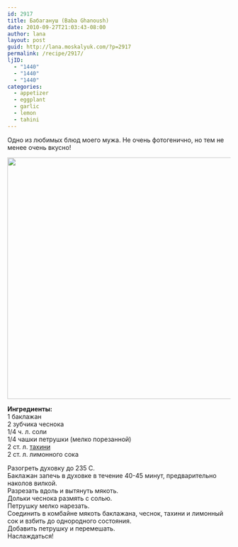 ```yaml
---
id: 2917
title: Бабагануш (Baba Ghanoush)
date: 2010-09-27T21:03:43-08:00
author: lana
layout: post
guid: http://lana.moskalyuk.com/?p=2917
permalink: /recipe/2917/
ljID:
  - "1440"
  - "1440"
  - "1440"
categories:
  - appetizer
  - eggplant
  - garlic
  - lemon
  - tahini
---
```

Одно из любимых блюд моего мужа. Не очень фотогенично, но тем не менее очень вкусно!

<img loading="lazy" class="alignnone" title="baba ghanoush" src="http://farm5.static.flickr.com/4111/5031672419_979fc29c16_z.jpg" alt="" width="640" height="544" /> 

**Ингредиенты:**  
1 баклажан  
2 зубчика чеснока  
1/4 ч. л. соли  
1/4 чашки петрушки (мелко порезанной)  
2 ст. л. [тахини](http://ru.wikipedia.org/wiki/%D0%A2%D0%B0%D1%85%D0%B8%D0%BD%D0%B8)  
2 ст. л. лимонного сока

Разогреть духовку до 235 С.  
Баклажан запечь в духовке в течение 40-45 минут, предварительно наколов вилкой.  
Разрезать вдоль и вытянуть мякоть.  
Дольки чеснока размять с солью.  
Петрушку мелко нарезать.  
Соединить в комбайне мякоть баклажана, чеснок, тахини и лимонный сок и взбить до однородного состояния.  
Добавить петрушку и перемешать.  
Наслаждаться!